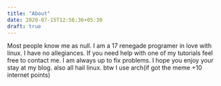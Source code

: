 ```yaml
---
title: "About"
date: 2020-07-15T12:56:36+05:30
draft: true
---
```


Most people know me as null. I am a 17 renegade programer in love with linux. I have no allegiances. If you need help with one of my tutorials feel free to contact me. I am always up to fix problems. I hope you enjoy your stay at my blog. also all hail linux. btw I use arch(if got the meme +10 internet points)
